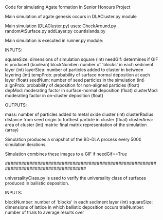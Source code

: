 Code for simulating Agate formation in Senior Honours Project                        
                                                                                                                                                                       
Main simulation of agate genesis occurs in DLACluster.py module

Main simulation (DLACluster.py) uses: CheckAround.py
                                      randomAtSurface.py
                                      addLayer.py
                                      countIslands.py

Main simulation is executed in runner.py module:

INPUTS:

squareSize: dimensions of simulation square (int)
needGif: determines if GIF is produced (boolean)
blockNumber: number of 'blocks' in each sediment layer (int)
layerStep: number of particles added to cluster in between layering (int)
tempProb: probability of surface normal deposition at each layer (float)
seedNum: number of seed particles in the simulation (int)
alignProb: probability of deposition for non-aligned particles (float)
depMod: moderating factor in surface-normal deposition (float)
clusterMod: moderating factor in on-cluster deposition (float)

OUTPUTS:

mass: number of particles added to metal oxide cluster (int)
clusterRadius: distance from seed origin to furthest particle in cluster (float)
clusterArea: area of cluster (int)
matrix: final matrix representation of the simulation (array)

Simulation produces a snapshot of the BD-DLA process every 5000 simulation iterations. 

Simulation combines these images to a GIF if needGif==True
                                   
######################################################################################

universalityClass.py is used to verify the universality class of surfaces produced in 
ballistic deposition. 

INPUTS: 

blockNumber: number of 'blocks' in each sediment layer (int)
squareSize: dimensions of lattice in which ballistic deposition occurs
trialNumber: number of trials to average results over






